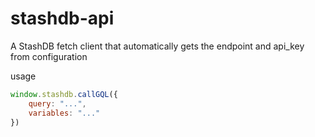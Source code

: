 # stashdb-api

A StashDB fetch client that automatically gets the endpoint and api_key from configuration

usage
```js
window.stashdb.callGQL({
    query: "...",
    variables: "..."
})
```